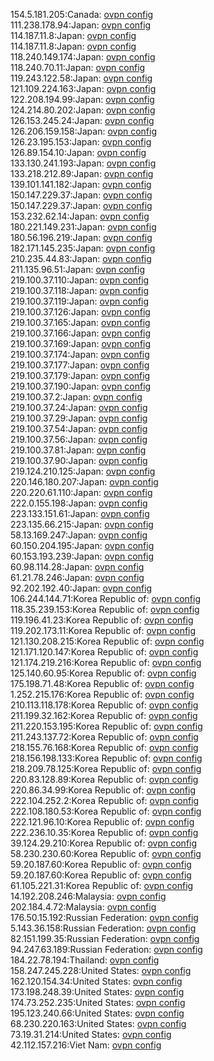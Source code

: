 154.5.181.205:Canada: [ovpn config](vpn/154_5_181_205.ovpn)  
111.238.178.94:Japan: [ovpn config](vpn/111_238_178_94.ovpn)  
114.187.11.8:Japan: [ovpn config](vpn/114_187_11_8.ovpn)  
114.187.11.8:Japan: [ovpn config](vpn/114_187_11_8.ovpn)  
118.240.149.174:Japan: [ovpn config](vpn/118_240_149_174.ovpn)  
118.240.70.11:Japan: [ovpn config](vpn/118_240_70_11.ovpn)  
119.243.122.58:Japan: [ovpn config](vpn/119_243_122_58.ovpn)  
121.109.224.163:Japan: [ovpn config](vpn/121_109_224_163.ovpn)  
122.208.194.99:Japan: [ovpn config](vpn/122_208_194_99.ovpn)  
124.214.80.202:Japan: [ovpn config](vpn/124_214_80_202.ovpn)  
126.153.245.24:Japan: [ovpn config](vpn/126_153_245_24.ovpn)  
126.206.159.158:Japan: [ovpn config](vpn/126_206_159_158.ovpn)  
126.23.195.153:Japan: [ovpn config](vpn/126_23_195_153.ovpn)  
126.89.154.10:Japan: [ovpn config](vpn/126_89_154_10.ovpn)  
133.130.241.193:Japan: [ovpn config](vpn/133_130_241_193.ovpn)  
133.218.212.89:Japan: [ovpn config](vpn/133_218_212_89.ovpn)  
139.101.141.182:Japan: [ovpn config](vpn/139_101_141_182.ovpn)  
150.147.229.37:Japan: [ovpn config](vpn/150_147_229_37.ovpn)  
150.147.229.37:Japan: [ovpn config](vpn/150_147_229_37.ovpn)  
153.232.62.14:Japan: [ovpn config](vpn/153_232_62_14.ovpn)  
180.221.149.231:Japan: [ovpn config](vpn/180_221_149_231.ovpn)  
180.56.196.219:Japan: [ovpn config](vpn/180_56_196_219.ovpn)  
182.171.145.235:Japan: [ovpn config](vpn/182_171_145_235.ovpn)  
210.235.44.83:Japan: [ovpn config](vpn/210_235_44_83.ovpn)  
211.135.96.51:Japan: [ovpn config](vpn/211_135_96_51.ovpn)  
219.100.37.110:Japan: [ovpn config](vpn/219_100_37_110.ovpn)  
219.100.37.118:Japan: [ovpn config](vpn/219_100_37_118.ovpn)  
219.100.37.119:Japan: [ovpn config](vpn/219_100_37_119.ovpn)  
219.100.37.126:Japan: [ovpn config](vpn/219_100_37_126.ovpn)  
219.100.37.165:Japan: [ovpn config](vpn/219_100_37_165.ovpn)  
219.100.37.166:Japan: [ovpn config](vpn/219_100_37_166.ovpn)  
219.100.37.169:Japan: [ovpn config](vpn/219_100_37_169.ovpn)  
219.100.37.174:Japan: [ovpn config](vpn/219_100_37_174.ovpn)  
219.100.37.177:Japan: [ovpn config](vpn/219_100_37_177.ovpn)  
219.100.37.179:Japan: [ovpn config](vpn/219_100_37_179.ovpn)  
219.100.37.190:Japan: [ovpn config](vpn/219_100_37_190.ovpn)  
219.100.37.2:Japan: [ovpn config](vpn/219_100_37_2.ovpn)  
219.100.37.24:Japan: [ovpn config](vpn/219_100_37_24.ovpn)  
219.100.37.29:Japan: [ovpn config](vpn/219_100_37_29.ovpn)  
219.100.37.54:Japan: [ovpn config](vpn/219_100_37_54.ovpn)  
219.100.37.56:Japan: [ovpn config](vpn/219_100_37_56.ovpn)  
219.100.37.81:Japan: [ovpn config](vpn/219_100_37_81.ovpn)  
219.100.37.90:Japan: [ovpn config](vpn/219_100_37_90.ovpn)  
219.124.210.125:Japan: [ovpn config](vpn/219_124_210_125.ovpn)  
220.146.180.207:Japan: [ovpn config](vpn/220_146_180_207.ovpn)  
220.220.61.110:Japan: [ovpn config](vpn/220_220_61_110.ovpn)  
222.0.155.198:Japan: [ovpn config](vpn/222_0_155_198.ovpn)  
223.133.151.61:Japan: [ovpn config](vpn/223_133_151_61.ovpn)  
223.135.66.215:Japan: [ovpn config](vpn/223_135_66_215.ovpn)  
58.13.169.247:Japan: [ovpn config](vpn/58_13_169_247.ovpn)  
60.150.204.195:Japan: [ovpn config](vpn/60_150_204_195.ovpn)  
60.153.193.239:Japan: [ovpn config](vpn/60_153_193_239.ovpn)  
60.98.114.28:Japan: [ovpn config](vpn/60_98_114_28.ovpn)  
61.21.78.246:Japan: [ovpn config](vpn/61_21_78_246.ovpn)  
92.202.192.40:Japan: [ovpn config](vpn/92_202_192_40.ovpn)  
106.244.144.71:Korea Republic of: [ovpn config](vpn/106_244_144_71.ovpn)  
118.35.239.153:Korea Republic of: [ovpn config](vpn/118_35_239_153.ovpn)  
119.196.41.23:Korea Republic of: [ovpn config](vpn/119_196_41_23.ovpn)  
119.202.173.11:Korea Republic of: [ovpn config](vpn/119_202_173_11.ovpn)  
121.130.208.215:Korea Republic of: [ovpn config](vpn/121_130_208_215.ovpn)  
121.171.120.147:Korea Republic of: [ovpn config](vpn/121_171_120_147.ovpn)  
121.174.219.216:Korea Republic of: [ovpn config](vpn/121_174_219_216.ovpn)  
125.140.60.95:Korea Republic of: [ovpn config](vpn/125_140_60_95.ovpn)  
175.198.71.48:Korea Republic of: [ovpn config](vpn/175_198_71_48.ovpn)  
1.252.215.176:Korea Republic of: [ovpn config](vpn/1_252_215_176.ovpn)  
210.113.118.178:Korea Republic of: [ovpn config](vpn/210_113_118_178.ovpn)  
211.199.32.162:Korea Republic of: [ovpn config](vpn/211_199_32_162.ovpn)  
211.220.153.195:Korea Republic of: [ovpn config](vpn/211_220_153_195.ovpn)  
211.243.137.72:Korea Republic of: [ovpn config](vpn/211_243_137_72.ovpn)  
218.155.76.168:Korea Republic of: [ovpn config](vpn/218_155_76_168.ovpn)  
218.156.198.133:Korea Republic of: [ovpn config](vpn/218_156_198_133.ovpn)  
218.209.78.125:Korea Republic of: [ovpn config](vpn/218_209_78_125.ovpn)  
220.83.128.89:Korea Republic of: [ovpn config](vpn/220_83_128_89.ovpn)  
220.86.34.99:Korea Republic of: [ovpn config](vpn/220_86_34_99.ovpn)  
222.104.252.2:Korea Republic of: [ovpn config](vpn/222_104_252_2.ovpn)  
222.108.180.53:Korea Republic of: [ovpn config](vpn/222_108_180_53.ovpn)  
222.121.96.10:Korea Republic of: [ovpn config](vpn/222_121_96_10.ovpn)  
222.236.10.35:Korea Republic of: [ovpn config](vpn/222_236_10_35.ovpn)  
39.124.29.210:Korea Republic of: [ovpn config](vpn/39_124_29_210.ovpn)  
58.230.230.60:Korea Republic of: [ovpn config](vpn/58_230_230_60.ovpn)  
59.20.187.60:Korea Republic of: [ovpn config](vpn/59_20_187_60.ovpn)  
59.20.187.60:Korea Republic of: [ovpn config](vpn/59_20_187_60.ovpn)  
61.105.221.31:Korea Republic of: [ovpn config](vpn/61_105_221_31.ovpn)  
14.192.208.246:Malaysia: [ovpn config](vpn/14_192_208_246.ovpn)  
202.184.4.72:Malaysia: [ovpn config](vpn/202_184_4_72.ovpn)  
176.50.15.192:Russian Federation: [ovpn config](vpn/176_50_15_192.ovpn)  
5.143.36.158:Russian Federation: [ovpn config](vpn/5_143_36_158.ovpn)  
82.151.199.35:Russian Federation: [ovpn config](vpn/82_151_199_35.ovpn)  
94.247.63.189:Russian Federation: [ovpn config](vpn/94_247_63_189.ovpn)  
184.22.78.194:Thailand: [ovpn config](vpn/184_22_78_194.ovpn)  
158.247.245.228:United States: [ovpn config](vpn/158_247_245_228.ovpn)  
162.120.154.34:United States: [ovpn config](vpn/162_120_154_34.ovpn)  
173.198.248.39:United States: [ovpn config](vpn/173_198_248_39.ovpn)  
174.73.252.235:United States: [ovpn config](vpn/174_73_252_235.ovpn)  
195.123.240.66:United States: [ovpn config](vpn/195_123_240_66.ovpn)  
68.230.220.163:United States: [ovpn config](vpn/68_230_220_163.ovpn)  
73.19.31.214:United States: [ovpn config](vpn/73_19_31_214.ovpn)  
42.112.157.216:Viet Nam: [ovpn config](vpn/42_112_157_216.ovpn)  
